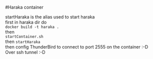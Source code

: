 #Haraka container       

startHaraka is the alias used to start haraka        
first in haraka dir do       
`docker build -t haraka .`        
then     
`startContainer.sh`     
then `startHaraka`     
then config ThunderBird to connect to port 2555 on the container :-D       
Over ssh tunnel :-D     
